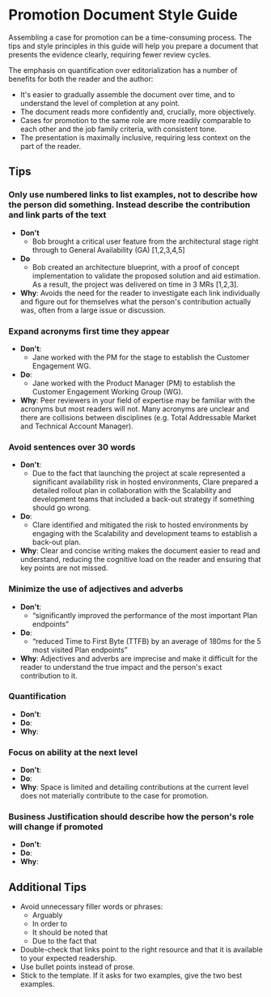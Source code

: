 # Promotion Document Style Guide

Assembling a case for promotion can be a time-consuming process. The tips and style principles in this guide will help you prepare a document that presents the evidence clearly, requiring fewer review cycles.

The emphasis on quantification over editorialization has a number of benefits for both the reader and the author:
- It's easier to gradually assemble the document over time, and to understand the level of completion at any point.
- The document reads more confidently and, crucially, more objectively.
- Cases for promotion to the same role are more readily comparable to each other and the job family criteria, with consistent tone.
- The presentation is maximally inclusive, requiring less context on the part of the reader.

## Tips

### Only use numbered links to list examples, not to describe how the person did something. Instead describe the contribution and link parts of the text

- **Don't**
  - Bob brought a critical user feature from the architectural stage right through to General Availability (GA) [1,2,3,4,5]
- **Do**
  - Bob created an architecture blueprint, with a proof of concept implementation to validate the proposed solution and aid estimation. As a result, the project was delivered on time in 3 MRs [1,2,3].
- **Why**: Avoids the need for the reader to investigate each link individually and figure out for themselves what the person's contribution actually was, often from a large issue or discussion.

### Expand acronyms first time they appear

- **Don't**:
  - Jane worked with the PM for the stage to establish the Customer Engagement WG.
- **Do**:
  - Jane worked with the Product Manager (PM) to establish the Customer Engagement Working Group (WG).
- **Why**: Peer reviewers in your field of expertise may be familiar with the acronyms but most readers will not. Many acronyms are unclear and there are collisions between disciplines (e.g. Total Addressable Market and Technical Account Manager).

### Avoid sentences over 30 words

- **Don't**:
  - Due to the fact that launching the project at scale represented a significant availability risk in hosted environments, Clare prepared a detailed rollout plan in collaboration with the Scalability and development teams that included a back-out strategy if something should go wrong.
- **Do**:
  - Clare identified and mitigated the risk to hosted environments by engaging with the Scalability and development teams to establish a back-out plan.
- **Why**: Clear and concise writing makes the document easier to read and understand, reducing the cognitive load on the reader and ensuring that key points are not missed.

### Minimize the use of adjectives and adverbs

- **Don't**:
  - “significantly improved the performance of the most important Plan endpoints”
- **Do**:
  - “reduced Time to First Byte (TTFB) by an average of 180ms for the 5 most visited Plan endpoints”
- **Why**: Adjectives and adverbs are imprecise and make it difficult for the reader to understand the true impact and the person's exact contribution to it.

### Quantification

- **Don't**:
- **Do**:
- **Why**:

### Focus on ability at the next level

- **Don't**:
- **Do**:
- **Why**: Space is limited and detailing contributions at the current level does not materially contribute to the case for promotion.

### Business Justification should describe how the person's role will change if promoted

- **Don't**:
- **Do**:
- **Why**:

## Additional Tips

- Avoid unnecessary filler words or phrases:
  - Arguably
  - In order to
  - It should be noted that
  - Due to the fact that
- Double-check that links point to the right resource and that it is available to your expected readership.
- Use bullet points instead of prose.
- Stick to the template. If it asks for two examples, give the two best examples.
